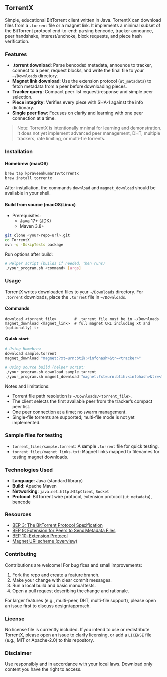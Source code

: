 ## TorrentX

Simple, educational BitTorrent client written in Java. TorrentX can download files from a `.torrent` file or a magnet link. It implements a minimal subset of the BitTorrent protocol end-to-end: parsing bencode, tracker announce, peer handshake, interest/unchoke, block requests, and piece hash verification.

### Features
- **.torrent download**: Parse bencoded metadata, announce to tracker, connect to a peer, request blocks, and write the final file to your `~/Downloads` directory.
- **Magnet link download**: Use the extension protocol (`ut_metadata`) to fetch metadata from a peer before downloading pieces.
- **Tracker query**: Compact peer list request/response and simple peer selection.
- **Piece integrity**: Verifies every piece with SHA‑1 against the info dictionary.
- **Single peer flow**: Focuses on clarity and learning with one peer connection at a time.

> Note: TorrentX is intentionally minimal for learning and demonstration. It does not yet implement advanced peer management, DHT, multiple trackers, rate limiting, or multi-file torrents.

### Installation

#### Homebrew (macOS)
```bash
brew tap kpraveenkumar19/torrentx
brew install torrentx
```
After installation, the commands `download` and `magnet_download` should be available in your shell.

#### Build from source (macOS/Linux)
- Prerequisites:
  - Java 17+ (JDK)
  - Maven 3.8+

```bash
git clone <your-repo-url>.git
cd TorrentX
mvn -q -DskipTests package
```

Run options after build:
```bash
# Helper script (builds if needed, then runs)
./your_program.sh <command> [args]

```

### Usage

TorrentX writes downloaded files to your `~/Downloads` directory. For `.torrent` downloads, place the `.torrent` file in `~/Downloads`.

#### Commands
```text
download <torrent_file>        # .torrent file must be in ~/Downloads
magnet_download <magnet_link>  # full magnet URI including xt and (optionally) tr
```

#### Quick start
```bash
# Using Homebrew
download sample.torrent
magnet_download "magnet:?xt=urn:btih:<infohash>&tr=<tracker>"

# Using source build (helper script)
./your_program.sh download sample.torrent
./your_program.sh magnet_download "magnet:?xt=urn:btih:<infohash>&tr=<tracker>"

```

Notes and limitations:
- Torrent file path resolution is `~/Downloads/<torrent_file>`.
- The client selects the first available peer from the tracker’s compact peer list.
- One peer connection at a time; no swarm management.
- Single-file torrents are supported; multi-file mode is not yet implemented.

### Sample files for testing
- `torrent_files/sample.torrent`: A sample `.torrent` file for quick testing.
- `torrent_files/magnet_links.txt`: Magnet links mapped to filenames for testing magnet downloads.

### Technologies Used
- **Language**: Java (standard library)
- **Build**: Apache Maven
- **Networking**: `java.net.http.HttpClient`, `Socket`
- **Protocol**: BitTorrent wire protocol, extension protocol (`ut_metadata`), bencode

### Resources
- [BEP 3: The BitTorrent Protocol Specification](https://www.bittorrent.org/beps/bep_0003.html)
- [BEP 9: Extension for Peers to Send Metadata Files](https://www.bittorrent.org/beps/bep_0009.html)
- [BEP 10: Extension Protocol](https://www.bittorrent.org/beps/bep_0010.html)
- [Magnet URI scheme (overview)](https://en.wikipedia.org/wiki/Magnet_URI_scheme)

### Contributing
Contributions are welcome! For bug fixes and small improvements:
1. Fork the repo and create a feature branch.
2. Make your change with clear commit messages.
3. Run a local build and basic manual tests.
4. Open a pull request describing the change and rationale.

For larger features (e.g., multi-peer, DHT, multi-file support), please open an issue first to discuss design/approach.

### License
No license file is currently included. If you intend to use or redistribute TorrentX, please open an issue to clarify licensing, or add a `LICENSE` file (e.g., MIT or Apache-2.0) to this repository.

### Disclaimer
Use responsibly and in accordance with your local laws. Download only content you have the right to access.


